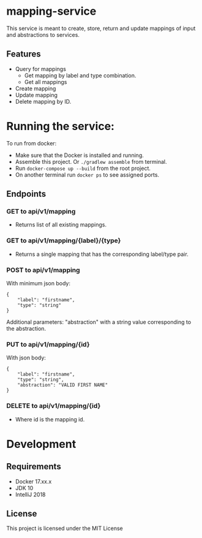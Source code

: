 # mapping-service
This service is meant to create, store, return and update mappings of input and abstractions to services.

## Features
* Query for mappings
    * Get mapping by label and type combination.
    * Get all mappings
* Create mapping
* Update mapping
* Delete mapping by ID.

# Running the service:
To run from docker:
* Make sure that the Docker is installed and running.
* Assemble this project. Or ```./gradlew assemble``` from terminal.
* Run ```docker-compose up --build``` from the root project.
* On another terminal run ```docker ps``` to see assigned ports.

## Endpoints

### GET to api/v1/mapping
* Returns list of all existing mappings.


### GET to api/v1/mapping/{label}/{type}
* Returns a single mapping that has the corresponding label/type pair.

### POST to api/v1/mapping

With minimum json body:

```
{
	"label": "firstname",
	"type": "string"
}
```
Additional parameters: "abstraction" with a string value corresponding to the abstraction.


### PUT to api/v1/mapping/{id}

With json body:

```
{
	"label": "firstname",
	"type": "string",
	"abstraction": "VALID FIRST NAME"
}
```

### DELETE to api/v1/mapping/{id}
* Where id is the mapping id.

# Development

## Requirements
* Docker 17.xx.x
* JDK 10
* IntelliJ 2018

## License

This project is licensed under the MIT License